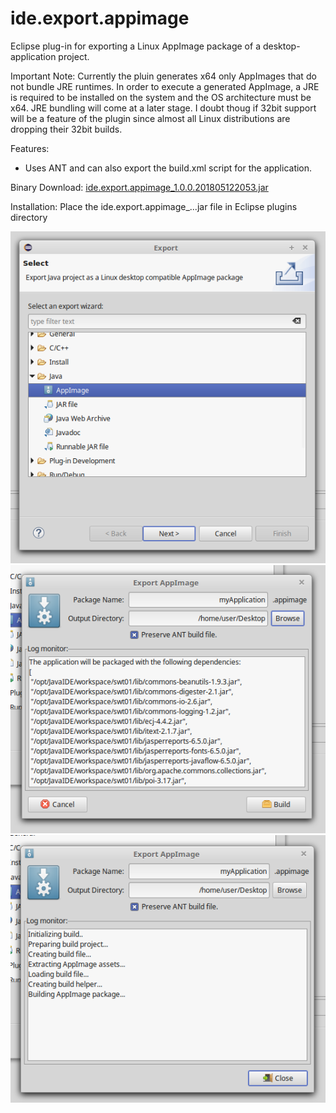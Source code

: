 # ide.export.appimage
Eclipse plug-in for exporting a Linux AppImage package of a desktop-application project.

Important Note: Currently the pluin generates x64 only AppImages that do not bundle JRE runtimes. In order to execute a generated AppImage, a JRE is required to be installed on the system and the OS architecture must be x64. JRE bundling will come at a later stage. I doubt thoug if 32bit support will be a feature of the plugin since almost all Linux distributions are dropping their 32bit builds.

Features:
* Uses ANT and can also export the build.xml script for the application.

Binary Download:  <a href="readme_resources/ide.export.appimage_1.0.0.201805151429.jar" download>ide.export.appimage_1.0.0.201805122053.jar</a>

Installation: Place the ide.export.appimage_...jar file in Eclipse plugins directory

![img1](readme_resources/img1.png?raw=true "")
![img2](readme_resources/img2.png?raw=true "")
![img3](readme_resources/img3.png?raw=true "")